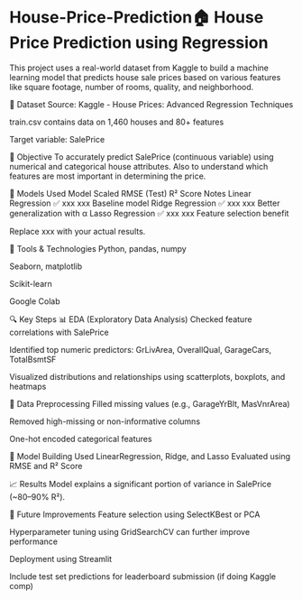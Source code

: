 # House-Price-Prediction🏠 House Price Prediction using Regression
This project uses a real-world dataset from Kaggle to build a machine learning model that predicts house sale prices based on various features like square footage, number of rooms, quality, and neighborhood.

📁 Dataset
Source: Kaggle - House Prices: Advanced Regression Techniques

train.csv contains data on 1,460 houses and 80+ features

Target variable: SalePrice

🎯 Objective
To accurately predict SalePrice (continuous variable) using numerical and categorical house attributes. Also to understand which features are most important in determining the price.

🧪 Models Used
Model	Scaled	RMSE (Test)	R² Score	Notes
Linear Regression	✅	xxx	xxx	Baseline model
Ridge Regression	✅	xxx	xxx	Better generalization with α
Lasso Regression	✅	xxx	xxx	Feature selection benefit

Replace xxx with your actual results.

🧰 Tools & Technologies
Python, pandas, numpy

Seaborn, matplotlib

Scikit-learn

Google Colab

🔍 Key Steps
📊 EDA (Exploratory Data Analysis)
Checked feature correlations with SalePrice

Identified top numeric predictors: GrLivArea, OverallQual, GarageCars, TotalBsmtSF

Visualized distributions and relationships using scatterplots, boxplots, and heatmaps

🧹 Data Preprocessing
Filled missing values (e.g., GarageYrBlt, MasVnrArea)

Removed high-missing or non-informative columns

One-hot encoded categorical features

🤖 Model Building
Used LinearRegression, Ridge, and Lasso
Evaluated using RMSE and R² Score

📈 Results
Model explains a significant portion of variance in SalePrice (~80–90% R²).

📌 Future Improvements
Feature selection using SelectKBest or PCA

Hyperparameter tuning using GridSearchCV can further improve performance 

Deployment using Streamlit

Include test set predictions for leaderboard submission (if doing Kaggle comp)

